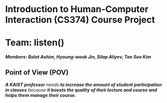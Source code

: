 # Introduction to Human-Computer Interaction (CS374) Course Project

# Team: listen()

##### **Members: Bolat Ashim, Hyoung-wook Jin, Silap Aliyev, Tae Soo Kim**

## Point of View (POV)

_**A KAIST professor** needs **to increase the amount of student participation in classes** because **it boosts the quality of their lecture and course and helps them manage their course.**_
